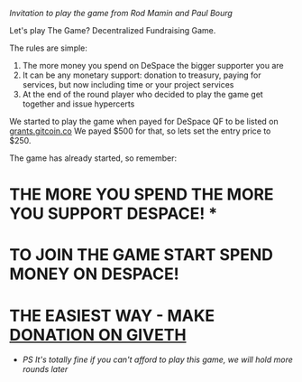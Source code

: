 *Invitation to play the game from Rod Mamin and Paul Bourg*

Let's play The Game? Decentralized Fundraising Game.

The rules are simple:
1. The more money you spend on DeSpace the bigger supporter you are
2. It can be any monetary support: donation to treasury, paying for services,  but now including time or your project services
3. At the end of the round player who decided to play the game get together and issue hypercerts

We started to play the game when payed for DeSpace QF to be listed on [grants.gitcoin.co](https://explorer.publicgoods.network/tx/0x4169d89293c69f5c5b90df0e46079125bde9c3e1b73ce40eb1680238d855b0d0) We payed $500 for that, so lets set the entry price to $250.

The game has already started, so remember:

# THE MORE YOU SPEND THE MORE YOU SUPPORT DESPACE! *

# TO JOIN THE GAME START SPEND MONEY ON DESPACE!

# THE EASIEST WAY - MAKE [DONATION ON GIVETH](https://giveth.io/project/despace-qf-regenerative-space-exploration?tab=updates)

* *PS It's totally fine if you can't afford to play this game, we will hold more rounds later*
